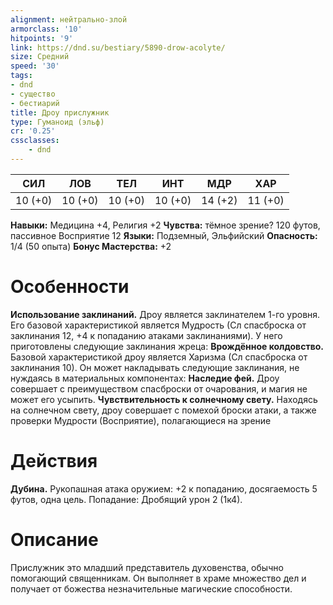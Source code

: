 ```yaml
---
alignment: нейтрально-злой
armorclass: '10'
hitpoints: '9'
link: https://dnd.su/bestiary/5890-drow-acolyte/
size: Средний
speed: '30'
tags:
- dnd
- существо
- бестиарий
title: Дроу прислужник
type: Гуманоид (эльф)
cr: '0.25'
cssclasses:
    - dnd
---
```



| СИЛ | ЛОВ | ТЕЛ | ИНТ | МДР | ХАР |
|---|---|---|---|---|---|
| 10 (+0) | 10 (+0) | 10 (+0) | 10 (+0) | 14 (+2) | 11 (+0) |
**Навыки:** Медицина +4, Религия +2
**Чувства:** тёмное зрение? 120 футов, пассивное Восприятие 12
**Языки:** Подземный, Эльфийский
**Опасность:** 1/4 (50 опыта)
**Бонус Мастерства:** +2


# Особенности
**Использование заклинаний.** Дроу является заклинателем 1-го уровня. Его базовой характеристикой является Мудрость (Сл спасброска от заклинания 12, +4 к попаданию атаками заклинаниями). У него приготовлены следующие заклинания жреца:
**Врождённое колдовство.** Базовой характеристикой дроу является Харизма (Сл спасброска от заклинания 10). Он может накладывать следующие заклинания, не нуждаясь в материальных компонентах:
**Наследие фей.** Дроу совершает с преимуществом спасброски от очарования, и магия не может его усыпить.
**Чувствительность к солнечному свету.** Находясь на солнечном свету, дроу совершает с помехой броски атаки, а также проверки Мудрости (Восприятие), полагающиеся на зрение


# Действия
**Дубина.** Рукопашная атака оружием: +2 к попаданию, досягаемость 5 футов, одна цель. Попадание: Дробящий урон 2 (1к4).


# Описание
Прислужник это младший представитель духовенства, обычно  помогающий священникам. Он выполняет в храме множество дел и получает от божества незначительные магические способности.